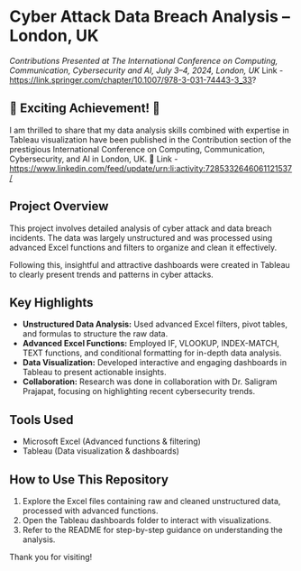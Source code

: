 # Cyber Attack Data Breach Analysis – London, UK

*Contributions Presented at The International Conference on Computing, Communication, Cybersecurity and AI, July 3–4, 2024, London, UK*
Link - https://link.springer.com/chapter/10.1007/978-3-031-74443-3_33?

## 🎉 Exciting Achievement! 🎉

I am thrilled to share that my data analysis skills combined with expertise in Tableau visualization have been published in the Contribution section of the prestigious International Conference on Computing, Communication, Cybersecurity, and AI in London, UK. 🚀
Link - https://www.linkedin.com/feed/update/urn:li:activity:7285332646061121537/

## Project Overview

This project involves detailed analysis of cyber attack and data breach incidents. The data was largely unstructured and was processed using advanced Excel functions and filters to organize and clean it effectively.

Following this, insightful and attractive dashboards were created in Tableau to clearly present trends and patterns in cyber attacks.


## Key Highlights

- **Unstructured Data Analysis:** Used advanced Excel filters, pivot tables, and formulas to structure the raw data.  
- **Advanced Excel Functions:** Employed IF, VLOOKUP, INDEX-MATCH, TEXT functions, and conditional formatting for in-depth data analysis.  
- **Data Visualization:** Developed interactive and engaging dashboards in Tableau to present actionable insights.  
- **Collaboration:** Research was done in collaboration with Dr. Saligram Prajapat, focusing on highlighting recent cybersecurity trends.


## Tools Used

- Microsoft Excel (Advanced functions & filtering)  
- Tableau (Data visualization & dashboards)  


## How to Use This Repository

1. Explore the Excel files containing raw and cleaned unstructured data, processed with advanced functions.  
2. Open the Tableau dashboards folder to interact with visualizations.  
3. Refer to the README for step-by-step guidance on understanding the analysis.


Thank you for visiting!
